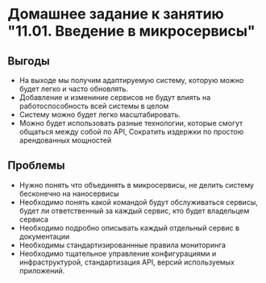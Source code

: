# Домашнее задание к занятию "11.01. Введение в микросервисы"

## Выгоды

- На выходе мы получим адаптируемую систему, которую можно будет легко и часто обновлять.
- Добавление и измениние сервисов не будут влиять на работоспособность всей системы в целом
- Систему можно будет легко масштабировать.
- Можно будет использовать разные технологии, которые смогут общаться между собой по API, Сократить издержки по простою арендованных мощностей

## Проблемы

- Нужно понять что объединять в микросервисы, не делить систему бесконечно на наносервисы
- Необходимо понять какой командой будут обслуживаться сервисы, будет ли ответственный за каждый сервис, кто будет владельцем сервиса
- Необходимо подробно описывать каждый отдельный сервис в документации
- Необходимы стандартизированнные правила мониторинга
- Необходимо тщательное управление конфигурациями и инфраструктурой, стандартизация API, версий используемых приложений.

